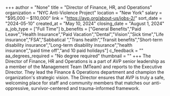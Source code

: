 +++
author = "None"
title = "Director of Finance, HR, and Operations"
organization = "NYC Anti-Violence Project"
location = "New York"
salary = "$95,000 – $110,000"
link = "https://avp.org/about-us/jobs-2/"
sort_date = "2024-05-10"
created_at = "May 10, 2024"
closing_date = "August 1, 2024"
a_job_type = ["Full Time"]
b_benefits = ["General Benefits","Paid Leave","Health Insurance","Paid Vacation","Dental","Vision","Sick time","Life insurance","FSA","Sabbatical ","Trans health","Transit benefits","Short-term disability insurance","Long-term disability insurance","health insurance","paid time off","and 10 paid holidays"]
c_feedback = ""
aa_degrees_required = "No degree required"
thumbnail = ""
+++
The Director of Finance, HR and Operations is a part of AVP senior leadership as a member of the Management Team (MTeam) and reports to the Executive Director. They lead the Finance & Operations department and champion the organization's strategic vision. The Director ensures that AVP is truly a safe, welcoming place for staff and community members that matches our anti-oppressive, survivor-centered and trauma-informed framework.